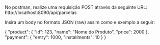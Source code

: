 No postman, realize uma requisição POST através da seguinte URL: http://localhost:8090/api/parcelas

Insira um body no formato JSON (raw) assim como e exemplo a seguir:

{
    "product": {
        "id": 123,
        "name": "Nome do Produto",
        "price": 2000
    },
    "payment": {
        "entry": 1000,
        "installments": 10
    }
}
